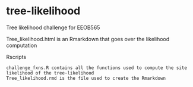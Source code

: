 # tree-likelihood
Tree likelihood challenge for EEOB565

Tree_likelihood.html is an Rmarkdown that goes over the likelihood computation

Rscripts
	
	challenge_fxns.R contains all the functions used to compute the site likelihood of the tree-likelihood
	Tree_likelihood.rmd is the file used to create the Rmarkdown